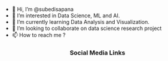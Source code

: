 - 👋 Hi, I’m @subedisapana
- 👀 I’m interested in Data Science, ML and AI.
- 🌱 I’m currently learning Data Analysis and Visualization.
- 💞️ I’m looking to collaborate on data science research project
- 📫 How to reach me ?

 <center>
        <h3>Social Media Links</h3>
        <a href="#" class="fa fa-linkedin"></a>
        <a href="#" class="fa fa-pinterest"></a>
        <a href="#" class="fa fa-reddit"></a>
 </center>

<!---
subedisapana/subedisapana is a ✨ special ✨ repository because its `README.md` (this file) appears on your GitHub profile.
You can click the Preview link to take a look at your changes.
--->
